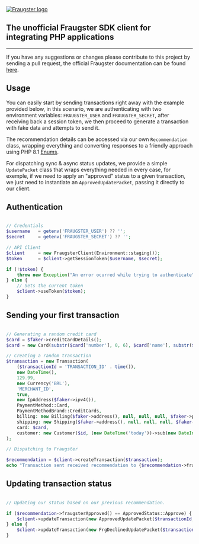 <a href="https://docs.fraugster.com/">
    <img src="https://docs.fraugster.com/img/logo_light.svg" alt="Fraugster logo">
</a>

<h2>The unofficial Fraugster SDK client for integrating PHP applications</h2>

---

If you have any suggestions or changes please contribute to this project by sending a pull request, the official Fraugster documentation can be found [here](https://docs.fraugster.com/).

## Usage

You can easily start by sending transactions right away with the example provided below, 
in this scenario, we are authenticating with two environment variables: `FRAUGSTER_USER` and `FRAUGSTER_SECRET`, 
after receiving back a session token, we then proceed to generate a transaction with fake data and attempts to send it.

The recommendation details can be accessed via our own `Recommendation` class, wrapping everything and converting 
responses to a friendly approach using PHP 8.1 [Enums](https://www.php.net/manual/en/language.enumerations.overview.php).

For dispatching sync & async status updates, we provide a simple `UpdatePacket` class that wraps everything needed in every case,
for exemple, if we need to apply an "approved" status to a given transaction, we just need to instantiate an `ApprovedUpdatePacket`, 
passing it directly to our client.

## Authentication

```php

// Credentials
$username   = getenv('FRAUGSTER_USER') ?? '';
$secret     = getenv('FRAUGSTER_SECRET') ?? '';

// API Client
$client     = new FraugsterClient(Environment::staging());
$token      = $client->getSessionToken($username, $secret);

if (!$token) {
    throw new Exception("An error ocurred while trying to authenticate");
} else {
    // Sets the current token
    $client->useToken($token);
}

```

## Sending your first transaction

```php

// Generating a random credit card
$card = $faker->creditCardDetails();
$card = new Card(substr($card['number'], 0, 6), $card['name'], substr($card['number'], strlen($card['number']) - 4), str_replace('/', '', $card['expirationDate']), $card['number']);

// Creating a random transaction
$transaction = new Transaction(
    ($transactionId = 'TRANSACTION_ID' . time()),
    new DateTime(),
    129.99,
    new Currency('BRL'),
    'MERCHANT_ID',
    true,
    new IpAddress($faker->ipv4()),
    PaymentMethod::Card,
    PaymentMethodBrand::CreditCards,
    billing: new Billing($faker->address(), null, null, null, $faker->postcode(), $faker->city(), new State('SP'), new Country($faker->countryCode()), $faker->name()),
    shipping: new Shipping($faker->address(), null, null, null, $faker->postcode(), $faker->city(), new State('SP'), new Country($faker->countryCode()), $faker->name(), null),
    card: $card,
    customer: new Customer($id, (new DateTime('today'))->sub(new DateInterval('P18Y')), new Email($faker->email()), Gender::Male, $faker->name(), true, false),
);

// Dispatching to Fraugster

$recommendation = $client->createTransaction($transaction);
echo "Transaction sent received recommendation to {$recommendation->fraugsterApproved()->name}" . PHP_EOL;

```
## Updating transaction status

```php

// Updating our status based on our previous recommendation.

if ($recommendation->fraugsterApproved() == ApprovedStatus::Approve) {
    $client->updateTransaction(new ApprovedUpdatePacket($transactionId, new DateTime(), null));
} else {
    $client->updateTransaction(new FrgDeclinedUpdatePacket($transactionId, new DateTime()));
}

```
